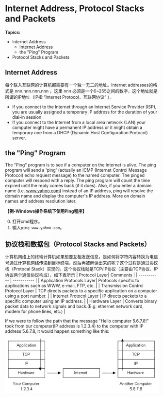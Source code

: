 # Internet Address, Protocol Stacks and Packets

**Topics:**

- Internet Address
  - Internet Address
  - the "Ping" Program
- Protocol Stacks and Packets

## Internet Address

每个联入互联网的计算机都需要有一个独一无二的地址。Internet addresses的格式是 nnn.nnn.nnn.nnn ，这里 nnn 必须是一个0~255之间的数字，这个地址就是所谓的IP地址（IP指 “Internet Protocol，互联网协议” ）。

- If you connect to the Internet through an Internet Service Provider (ISP), you are usually assigned a temporary IP address for the duration of your dial-in session.
- If you connect to the Internet from a local area network (LAN) your computer might have a permanent IP address or it might obtain a temporary one from a DHCP (Dynamic Host Configuration Protocol) server. 

## the "Ping" Program

The "Ping" program is to see if a computer on the Internet is alive. The ping program will send a 'ping' (actually an ICMP (Internet Control Message Protocol) echo request message) to the named computer. The pinged computer will respond with a reply. The ping program will count the time expired until the reply comes back (if it does). Also, if you enter a domain name (i.e. www.yahoo.com) instead of an IP address, ping will resolve the domain name and display the computer's IP address. More on domain names and address resolution later.

**【例-Windows操作系统下使用Ping程序】**

0. 打开cmd程序。
1. 输入`ping www.yahoo.com`。

## 协议栈和数据包（Protocol Stacks and Packets）

计算机网络上的终端计算机如果想要互相发送信息，是如何将字符内容转换为电信号通过计算机网络传递到目标终端，然后再被解读出来的呢？这个过程是通过协议栈（Protocal Stack）实现的。这个协议栈就是TCP/IP协议（主要由TCP协议、IP协议两个通信协议构成），如下表所示
| Protocol Layer| Comments |
| ----------- | ----------- |
| Application Protocols Layer| Protocols specific to applications such as WWW, e-mail, FTP, etc.       |
| Transmission Control Protocol Layer   | TCP directs packets to a specific application on a computer using a port number.        |
| Internet Protocol Layer   | IP directs packets to a specific computer using an IP address.        |
| Hardware Layer   | Converts binary packet data to network signals and back.(E.g. ethernet network card, modem for phone lines, etc.)  |

If we were to follow the path that the message "Hello computer 5.6.7.8!" took from our computer(IP address is 1.2.3.4) to the computer with IP address 5.6.7.8, it would happen something like this:

![Message Travel through Internet](Internet/img/TCP_IP_Layer.png)






